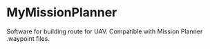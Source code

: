 # MyMissionPlanner
Software for building route for UAV. Compatible with Mission Planner .waypoint files.
